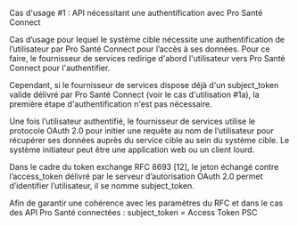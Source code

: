Cas d'usage #1 : API nécessitant une authentification avec Pro Santé Connect

Cas d’usage pour lequel le système cible nécessite une authentification de l’utilisateur par Pro Santé Connect pour l’accès à ses données. Pour ce faire, le fournisseur de services redirige d'abord l'utilisateur vers Pro Santé Connect pour l'authentifier.

Cependant, si le fournisseur de services dispose déjà d'un subject_token valide délivré par Pro Santé Connect (voir le cas d'utilisation #1a), la première étape d'authentification n'est pas nécessaire.

Une fois l’utilisateur authentifié, le fournisseur de services utilise le protocole OAuth 2.0 pour initier une requête au nom de l’utilisateur pour récupérer ses données auprès du service cible au sein du système cible.
Le système initiateur peut être une application web ou un client lourd.

Dans le cadre du token exchange RFC 8693 [12], le jeton échangé contre l’access_token délivré par le serveur d’autorisation OAuth 2.0 permet d’identifier l’utilisateur, il se nomme subject_token.

Afin de garantir une cohérence avec les paramètres du RFC et dans le cas des API Pro Santé connectées : subject_token = Access Token PSC
